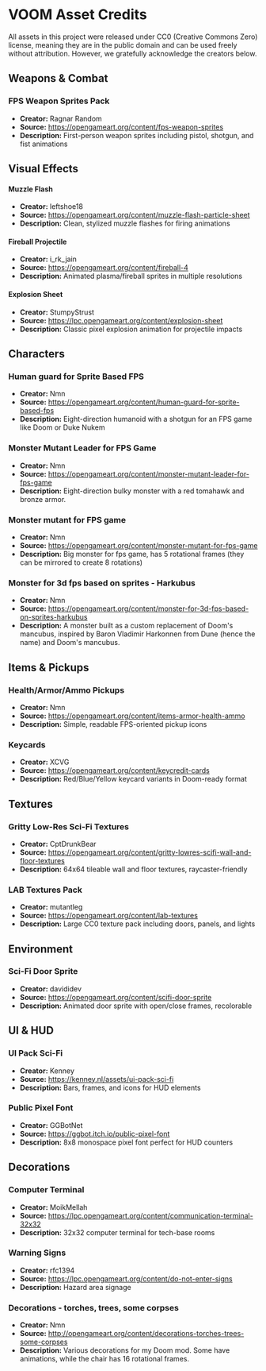 # VOOM Asset Credits

All assets in this project were released under CC0 (Creative Commons Zero) license, meaning they are in the public domain and can be used freely without attribution. However, we gratefully acknowledge the creators below.

## Weapons & Combat

### FPS Weapon Sprites Pack

- **Creator:** Ragnar Random
- **Source:** https://opengameart.org/content/fps-weapon-sprites
- **Description:** First-person weapon sprites including pistol, shotgun, and fist animations

## Visual Effects

#### Muzzle Flash

- **Creator:** leftshoe18
- **Source:** https://opengameart.org/content/muzzle-flash-particle-sheet
- **Description:** Clean, stylized muzzle flashes for firing animations

#### Fireball Projectile

- **Creator:** i_rk_jain
- **Source:** https://opengameart.org/content/fireball-4
- **Description:** Animated plasma/fireball sprites in multiple resolutions

#### Explosion Sheet

- **Creator:** StumpyStrust
- **Source:** https://lpc.opengameart.org/content/explosion-sheet
- **Description:** Classic pixel explosion animation for projectile impacts

## Characters

### Human guard for Sprite Based FPS

- **Creator:** Nmn
- **Source:** https://opengameart.org/content/human-guard-for-sprite-based-fps
- **Description:** Eight-direction humanoid with a shotgun for an FPS game like Doom or Duke Nukem

### Monster Mutant Leader for FPS Game

- **Creator:** Nmn
- **Source:** https://opengameart.org/content/monster-mutant-leader-for-fps-game
- **Description:** Eight-direction bulky monster with a red tomahawk and bronze armor.

### Monster mutant for FPS game

- **Creator:** Nmn
- **Source:** https://opengameart.org/content/monster-mutant-for-fps-game
- **Description:** Big monster for fps game, has 5 rotational frames (they can be mirrored to create 8 rotations)

### Monster for 3d fps based on sprites - Harkubus

- **Creator:** Nmn
- **Source:** https://opengameart.org/content/monster-for-3d-fps-based-on-sprites-harkubus
- **Description:** A monster built as a custom replacement of Doom's mancubus, inspired by Baron Vladimir Harkonnen from Dune (hence the name) and Doom's mancubus.

## Items & Pickups

### Health/Armor/Ammo Pickups

- **Creator:** Nmn
- **Source:** https://opengameart.org/content/items-armor-health-ammo
- **Description:** Simple, readable FPS-oriented pickup icons

### Keycards

- **Creator:** XCVG
- **Source:** https://opengameart.org/content/keycredit-cards
- **Description:** Red/Blue/Yellow keycard variants in Doom-ready format

## Textures

### Gritty Low-Res Sci-Fi Textures

- **Creator:** CptDrunkBear
- **Source:** https://opengameart.org/content/gritty-lowres-scifi-wall-and-floor-textures
- **Description:** 64x64 tileable wall and floor textures, raycaster-friendly

### LAB Textures Pack

- **Creator:** mutantleg
- **Source:** https://opengameart.org/content/lab-textures
- **Description:** Large CC0 texture pack including doors, panels, and lights

## Environment

### Sci-Fi Door Sprite

- **Creator:** davididev
- **Source:** https://opengameart.org/content/scifi-door-sprite
- **Description:** Animated door sprite with open/close frames, recolorable

## UI & HUD

### UI Pack Sci-Fi

- **Creator:** Kenney
- **Source:** https://kenney.nl/assets/ui-pack-sci-fi
- **Description:** Bars, frames, and icons for HUD elements

### Public Pixel Font

- **Creator:** GGBotNet
- **Source:** https://ggbot.itch.io/public-pixel-font
- **Description:** 8x8 monospace pixel font perfect for HUD counters

## Decorations

### Computer Terminal

- **Creator:** MoikMellah
- **Source:** https://lpc.opengameart.org/content/communication-terminal-32x32
- **Description:** 32x32 computer terminal for tech-base rooms

### Warning Signs

- **Creator:** rfc1394
- **Source:** https://lpc.opengameart.org/content/do-not-enter-signs
- **Description:** Hazard area signage

### Decorations - torches, trees, some corpses

- **Creator:** Nmn
- **Source:** http://opengameart.org/content/decorations-torches-trees-some-corpses
- **Description:** Various decorations for my Doom mod. Some have animations, while the chair has 16 rotational frames.
